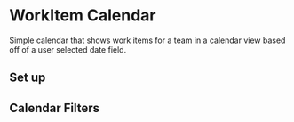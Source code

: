 # WorkItem Calendar
Simple calendar that shows work items for a team in a calendar view based off of a user selected date field.

## Set up

## Calendar Filters